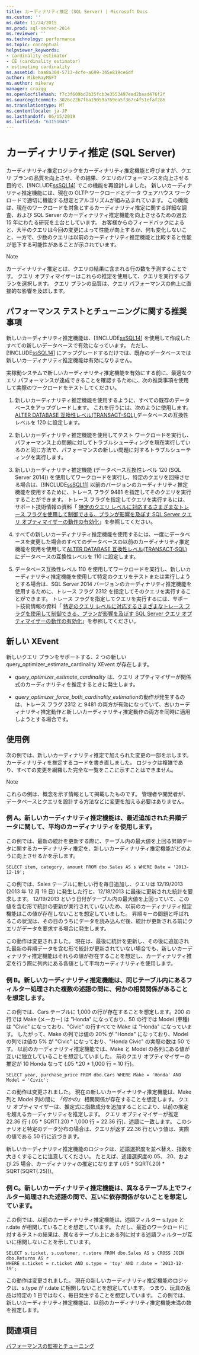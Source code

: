 ```yaml
---
title: カーディナリティ推定 (SQL Server) | Microsoft Docs
ms.custom: ''
ms.date: 11/24/2015
ms.prod: sql-server-2014
ms.reviewer: ''
ms.technology: performance
ms.topic: conceptual
helpviewer_keywords:
- cardinality estimator
- CE (cardinality estimator)
- estimating cardinality
ms.assetid: baa8a304-5713-4cfe-a699-345e819ce6df
author: MikeRayMSFT
ms.author: mikeray
manager: craigg
ms.openlocfilehash: f7c3f609bd2b25fcb3e3553497ead2baad476f2f
ms.sourcegitcommit: 3026c22b7fba19059a769ea5f367c4f51efaf286
ms.translationtype: MT
ms.contentlocale: ja-JP
ms.lasthandoff: 06/15/2019
ms.locfileid: "63151045"
---
```

# <a name="cardinality-estimation-sql-server"></a>カーディナリティ推定 (SQL Server)
  カーディナリティ推定ロジックをカーディナリティ推定機能と呼びますが、クエリ プランの品質を向上させ、その結果、クエリのパフォーマンスを向上させる目的で、[!INCLUDE[ssSQL14](../../includes/sssql14-md.md)] でこの機能を再設計しました。 新しいカーディナリティ推定機能には、現在の OLTP ワークロードとデータ ウェアハウス ワークロードで適切に機能する想定とアルゴリズムが組み込まれています。 この機能は、現在のワークロードを対象とするカーディナリティ推定に関する詳細な調査、および SQL Server のカーディナリティ推定機能を向上させるための過去 15 年にわたる研究を土台としています。 お客様からのフィードバックによると、大半のクエリは今回の変更によって性能が向上するか、何も変化しないこと、一方で、少数のクエリは以前のカーディナリティ推定機能と比較すると性能が低下する可能性があることが示されています。  
  
> [!NOTE]  
>  カーディナリティ推定とは、クエリの結果に含まれる行の数を予測することです。 クエリ オプティマイザーはこれらの推定を使用して、クエリを実行するプランを選択します。 クエリ プランの品質は、クエリ パフォーマンスの向上に直接的な影響を及ぼします。  
  
## <a name="performance-testing-and-tuning-recommendations"></a>パフォーマンス テストとチューニングに関する推奨事項  
 新しいカーディナリティ推定機能は、[!INCLUDE[ssSQL14](../../includes/sssql14-md.md)] を使用して作成したすべての新しいデータベースで有効になっています。 ただし、[!INCLUDE[ssSQL14](../../includes/sssql14-md.md)] にアップグレードするだけでは、既存のデータベースでは新しいカーディナリティ推定機能は有効になりません。  
  
 実稼動システムで新しいカーディナリティ推定機能を有効にする前に、最適なクエリ パフォーマンスが達成できることを確認するために、次の推奨事項を使用して実際のワークロードをテストしてください。  
  
1.  新しいカーディナリティ推定機能を使用するように、すべての既存のデータベースをアップグレードします。 これを行うには、次のように使用します。 [ALTER DATABASE 互換性レベル&#40;TRANSACT-SQL&#41; ](/sql/t-sql/statements/alter-database-transact-sql-compatibility-level)データベースの互換性レベルを 120 に設定します。  
  
2.  新しいカーディナリティ推定機能を使用してテスト ワークロードを実行し、パフォーマンス上の問題に対してトラブルシューティングを現在実行しているのと同じ方法で、パフォーマンスの新しい問題に対するトラブルシューティングを実行します。  
  
3.  新しいカーディナリティ推定機能 (データベース互換性レベル 120 (SQL Server 2014)) を使用してワークロードを実行し、特定のクエリを回帰させる場合は、[!INCLUDE[ssSQL11](../../includes/sssql11-md.md)] 以前のバージョンのカーディナリティ推定機能を使用するために、トレース フラグ 9481 を指定してそのクエリを実行することができます。 トレース フラグを指定してクエリを実行するには、サポート技術情報の資料「 [特定のクエリ レベルに対応するさまざまなトレース フラグを使用して制御できる、プランが影響を及ぼす SQL Server クエリ オプティマイザーの動作の有効化](https://support.microsoft.com/kb/2801413)」を参照してください。  
  
4.  すべての新しいカーディナリティ推定機能を使用するには、一度にデータベースを変更した場合のすべてのデータベースの以前のカーディナリティ推定機能を使用を使用して[ALTER DATABASE 互換性レベル&#40;TRANSACT-SQL&#41; ](/sql/t-sql/statements/alter-database-transact-sql-compatibility-level)にデータベースの互換性レベルを 110 に設定します。  
  
5.  データベース互換性レベル 110 を使用してワークロードを実行し、新しいカーディナリティ推定機能を使用して特定のクエリをテストまたは実行しようとする場合は、SQL Server 2014 バージョンのカーディナリティ推定機能を使用するために、トレース フラグ 2312 を指定してそのクエリを実行することができます。  トレース フラグを指定してクエリを実行するには、サポート技術情報の資料「 [特定のクエリ レベルに対応するさまざまなトレース フラグを使用して制御できる、プランが影響を及ぼす SQL Server クエリ オプティマイザーの動作の有効化](https://support.microsoft.com/kb/2801413)」を参照してください。  
  
## <a name="new-xevents"></a>新しい XEvent  
 新しいクエリ プランをサポートする、2 つの新しい query_optimizer_estimate_cardinality XEvent が存在します。  
  
-   *query_optimizer_estimate_cardinality* は、クエリ オプティマイザーが関係式のカーディナリティを推定するときに発生します。  
  
-   *query_optimizer_force_both_cardinality_estimation*の動作が発生するのは、トレース フラグ 2312 と 9481 の両方が有効になっていて、古いカーディナリティ推定動作と新しいカーディナリティ推定動作の両方を同時に適用しようとする場合です。  
  
## <a name="examples"></a>使用例  
 次の例では、新しいカーディナリティ推定で加えられた変更の一部を示します。 カーディナリティを推定するコードを書き直しました。 ロジックは複雑であり、すべての変更を網羅した完全な一覧をここに示すことはできません。  
  
> [!NOTE]  
>  これらの例は、概念を示す情報として掲載したものです。 管理者や開発者が、データベースとクエリを設計する方法などに変更を加える必要はありません。  
  
### <a name="example-a-new-cardinality-estimates-use-an-average-cardinality-for-recently-added-ascending-data"></a>例 A。新しいカーディナリティ推定機能は、最近追加された昇順データに関して、平均のカーディナリティを使用します。  
 この例では、最新の統計を更新する際に、テーブル内の最大値を上回る昇順データに関するカーディナリティ推定を、新しいカーディナリティ推定機能がどのように向上させるかを示します。  
  
```  
SELECT item, category, amount FROM dbo.Sales AS s WHERE Date = '2013-12-19';  
```  
  
 この例では、Sales テーブルに新しい行を毎日追加し、クエリは 12/19/2013 (2013 年 12 月 19 日) に発生した行と、12/18/2013 に最後に更新された統計を要求します。 12/19/2013 という日付がテーブル内の最大値を上回っていて、この値を含む形で統計の更新が実行されていないため、以前のカーディナリティ推定機能はこの値が存在しないことを想定していました。 昇順キーの問題と呼ばれるこの状況は、その日のうちにデータを読み込んだ後、統計が更新される前にクエリがデータを要求する場合に発生します。  
  
 この動作は変更されました。 現在は、最後に統計を更新し、その後に追加された最新の昇順データを含む形で統計が更新されていない場合でも、新しいカーディナリティ推定機能はそれらの値が存在することを想定し、カーディナリティ推定を行う際に列内にある各値として平均カーディナリティを使用します。  
  
### <a name="example-b-new-cardinality-estimates-assume-filtered-predicates-on-the-same-table-have-some-correlation"></a>例 B。新しいカーディナリティ推定機能は、同じテーブル内にあるフィルター処理された複数の述語の間に、何かの相関関係があることを想定します。  
 この例では、Cars テーブルに 1,000 の行が存在することを想定します。200 の行では Make (メーカー) は "Honda" になっており、50 の行では Model (車種) は "Civic" になっており、"Civic" の行すべてで Make は "Honda" になっています。 したがって、Make の列では値の 20% が "Honda" になっており、Model の列では値の 5% が "Civic" になっており、"Honda Civic" の実際の数は 50 です。 以前のカーディナリティ推定機能では、Make と Model の各列にある値が互いに独立していることを想定していました。 前のクエリ オプティマイザーの推定が 10 Honda なって (.05 *.20 \* 1,000 行 = 10 行)。  
  
```  
SELECT year, purchase_price FROM dbo.Cars WHERE Make = 'Honda' AND Model = 'Civic';  
```  
  
 この動作は変更されました。 現在の新しいカーディナリティ推定機能は、Make 列と Model 列の間に *「何かの」* 相関関係が存在することを想定します。 クエリ オプティマイザーは、推定式に指数成分を追加することにより、以前の推定を超えるカーディナリティを推定します。 クエリ オプティマイザーが推定 22.36 行 (.05 * SQRT(.20) \* 1,000 行 = 22.36 行)、述語に一致します。 このシナリオと特定のデータ分布の場合は、クエリが返す 22.36 行という値は、実際の値である 50 行に近づきます。  
  
 新しいカーディナリティ推定機能のロジックは、述語選択度を並べ替え、指数を大きくすることに注意してください。 たとえば、述語選択度の.05、.20、および.25 場合、カーディナリティの推定になります (.05 * SQRT(.20) \* SQRT(SQRT(.25)))。  
  
### <a name="example-c-new-cardinality-estimates-assume-filtered-predicates-on-different-tables-are-independent"></a>例 C。新しいカーディナリティ推定機能は、異なるテーブル上でフィルター処理された述語の間で、互いに依存関係がないことを想定しています。  
 この例では、以前のカーディナリティ推定機能は、述語フィルター s.type と r.date が相関していることを想定しています。 ただし、最近のワークロードに対するテストの結果は、異なるテーブル上にある列に対する述語フィルターが互いに相関しないことを示しています。  
  
```  
SELECT s.ticket, s.customer, r.store FROM dbo.Sales AS s CROSS JOIN dbo.Returns AS r  
WHERE s.ticket = r.ticket AND s.type = 'toy' AND r.date = '2013-12-19';  
```  
  
 この動作は変更されました。 現在の新しいカーディナリティ推定機能のロジックは、s.type が r.date に相関しないことを想定しています。 つまり、玩具の返品は特定の 1 日ではなく、毎日発生することを想定しています。 この例では、新しいカーディナリティ推定機能は、以前のカーディナリティ推定機能未満の数を推定します。  
  
## <a name="see-also"></a>関連項目  
 [パフォーマンスの監視とチューニング](monitor-and-tune-for-performance.md)  
  
  
